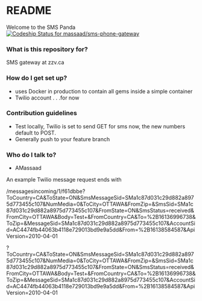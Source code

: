 # README #

Welcome to the SMS Panda [ ![Codeship Status for massaad/sms-phone-gateway](https://codeship.io/projects/1fe7fe60-3d32-0132-b129-42c319cbceea/status)](https://codeship.io/projects/43223)

### What is this repository for? ###

SMS gateway at zzv.ca

### How do I get set up? ###

* uses Docker in production to contain all gems inside a simple container
* Twilio account . . .for now


### Contribution guidelines ###

* Test locally, Twilio is set to send GET for sms now, the new numbers default to POST.
* Generally push to your feature branch

### Who do I talk to? ###

* AMassaad

An example Twilio message request ends with

/messagesincoming/1/f61dbbe?ToCountry=CA&ToState=ON&SmsMessageSid=SMa1c87d031c29d882a8975d773455c107&NumMedia=0&ToCity=OTTAWA&FromZip=&SmsSid=SMa1c87d031c29d882a8975d773455c107&FromState=ON&SmsStatus=received&FromCity=OTTAWA&Body=Test+&FromCountry=CA&To=%2B16136996738&ToZip=&MessageSid=SMa1c87d031c29d882a8975d773455c107&AccountSid=AC4474fb44063b4118e729013bd9e9a5dd&From=%2B16138584587&ApiVersion=2010-04-01


?ToCountry=CA&ToState=ON&SmsMessageSid=SMa1c87d031c29d882a8975d773455c107&NumMedia=0&ToCity=OTTAWA&FromZip=&SmsSid=SMa1c87d031c29d882a8975d773455c107&FromState=ON&SmsStatus=received&FromCity=OTTAWA&Body=Test+&FromCountry=CA&To=%2B16136996738&ToZip=&MessageSid=SMa1c87d031c29d882a8975d773455c107&AccountSid=AC4474fb44063b4118e729013bd9e9a5dd&From=%2B16138584587&ApiVersion=2010-04-01
